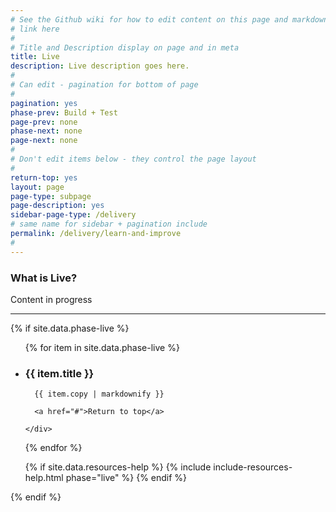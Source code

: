 ```yaml
---
# See the Github wiki for how to edit content on this page and markdown styles you can use:
# link here
#
# Title and Description display on page and in meta
title: Live
description: Live description goes here.
#
# Can edit - pagination for bottom of page
#
pagination: yes
phase-prev: Build + Test
page-prev: none
phase-next: none
page-next: none
#
# Don't edit items below - they control the page layout
#
return-top: yes
layout: page
page-type: subpage
page-description: yes
sidebar-page-type: /delivery
# same name for sidebar + pagination include
permalink: /delivery/learn-and-improve
#
---
```


### What is Live?

Content in progress

<hr>

{% if site.data.phase-live %}

<ul class="usa-accordion secondary-accordion">

  {% for item in site.data.phase-live %}

  <li>
    <h3 id="{{ item.title | downcase | replace: ' ', '-' }}" class="usa-accordion-button"
      aria-expanded="false"
      aria-controls="{{ item.number }}">
      {{ item.title }}
    </h3>
    <div id="{{ item.number }}" class="usa-accordion-content secondary-accordion-content">

      {{ item.copy | markdownify }}

      <a href="#">Return to top</a>

    </div>

  </li>

  {% endfor %}

  {% if site.data.resources-help %}
    {% include include-resources-help.html phase="live" %}
  {% endif %}

</ul>

{% endif %}
